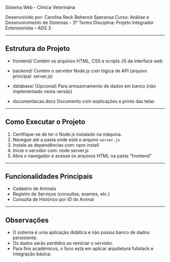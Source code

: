 

Sistema Web - Clínica Veterinária


Desenvolvido por: Carolina Reck Behenck Speransa
Curso: Análise e Desenvolvimento de Sistemas - 3º Termo
Disciplina: Projeto Integrador Extensionista – ADS 3

------------------------------
Estrutura do Projeto
------------------------------
- frontend/
  Contém os arquivos HTML, CSS e scripts JS da interface web

- backend/
  Contém o servidor Node.js com lógica de API (arquivo principal: server.js)

- database/
  (Opcional) Para armazenamento de dados em banco (não implementado nesta versão)

- documentacao.docx
  Documento com explicações e prints das telas

------------------------------
Como Executar o Projeto
------------------------------
1. Certifique-se de ter o Node.js instalado na máquina.
2. Navegue até a pasta onde está o arquivo `server.js`
3. Instale as dependências com:
   npm install
4. Inicie o servidor com:
   node server.js
5. Abra o navegador e acesse os arquivos HTML na pasta "frontend"

------------------------------
Funcionalidades Principais
------------------------------
- Cadastro de Animais
- Registro de Serviços (consultas, exames, etc.)
- Consulta de Histórico por ID do Animal

------------------------------
Observações
------------------------------
- O sistema é uma aplicação didática e não possui banco de dados persistente.
- Os dados serão perdidos ao reiniciar o servidor.
- Para fins acadêmicos, o foco está em aplicar arquitetura fullstack e integração básica.


